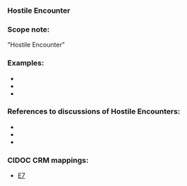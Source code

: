 
### Hostile Encounter 

###  Scope note: 
"Hostile Encounter" 

### Examples: 

* 
* 
* 

### References to discussions of Hostile Encounters:

* 

* 

* 

### CIDOC CRM mappings: 

* [E7](http://www.cidoc-crm.org/Entity/e7-activity/version-6.2.2)
